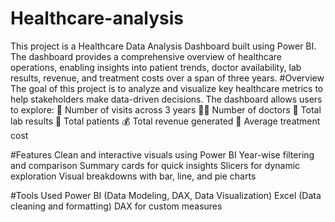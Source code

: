 # Healthcare-analysis
This project is a Healthcare Data Analysis Dashboard built using Power BI. The dashboard provides a comprehensive overview of healthcare operations, enabling insights into patient trends, doctor availability, lab results, revenue, and treatment costs over a span of three years.
#Overview
The goal of this project is to analyze and visualize key healthcare metrics to help stakeholders make data-driven decisions. The dashboard allows users to explore:
📅 Number of visits across 3 years
🧑‍⚕️ Number of doctors
🧪 Total lab results
👥 Total patients
💰 Total revenue generated
💸 Average treatment cost

#Features
Clean and interactive visuals using Power BI
Year-wise filtering and comparison
Summary cards for quick insights
Slicers for dynamic exploration
Visual breakdowns with bar, line, and pie charts

#Tools Used 
Power BI (Data Modeling, DAX, Data Visualization)
Excel (Data cleaning and formatting)
DAX for custom measures
